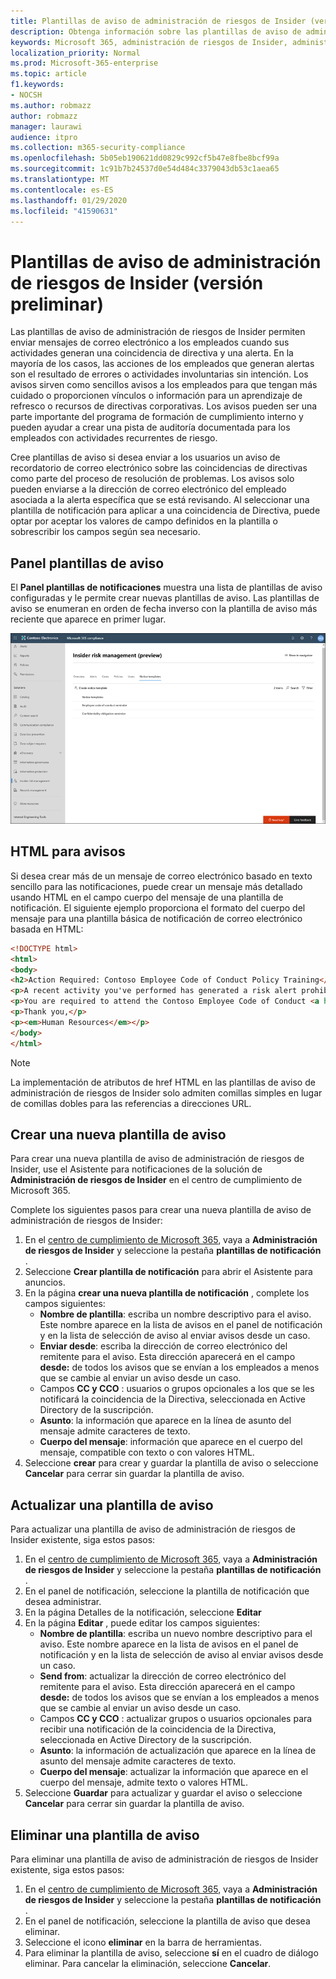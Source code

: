 ```yaml
---
title: Plantillas de aviso de administración de riesgos de Insider (versión preliminar)
description: Obtenga información sobre las plantillas de aviso de administración de riesgos de Insider en Microsoft 365
keywords: Microsoft 365, administración de riesgos de Insider, administración de riesgos, cumplimiento
localization_priority: Normal
ms.prod: Microsoft-365-enterprise
ms.topic: article
f1.keywords:
- NOCSH
ms.author: robmazz
author: robmazz
manager: laurawi
audience: itpro
ms.collection: m365-security-compliance
ms.openlocfilehash: 5b05eb190621dd0829c992cf5b47e8fbe8bcf99a
ms.sourcegitcommit: 1c91b7b24537d0e54d484c3379043db53c1aea65
ms.translationtype: MT
ms.contentlocale: es-ES
ms.lasthandoff: 01/29/2020
ms.locfileid: "41590631"
---
```

# <a name="insider-risk-management-notice-templates-preview"></a>Plantillas de aviso de administración de riesgos de Insider (versión preliminar)

Las plantillas de aviso de administración de riesgos de Insider permiten enviar mensajes de correo electrónico a los empleados cuando sus actividades generan una coincidencia de directiva y una alerta. En la mayoría de los casos, las acciones de los empleados que generan alertas son el resultado de errores o actividades involuntarias sin intención. Los avisos sirven como sencillos avisos a los empleados para que tengan más cuidado o proporcionen vínculos o información para un aprendizaje de refresco o recursos de directivas corporativas. Los avisos pueden ser una parte importante del programa de formación de cumplimiento interno y pueden ayudar a crear una pista de auditoría documentada para los empleados con actividades recurrentes de riesgo.

Cree plantillas de aviso si desea enviar a los usuarios un aviso de recordatorio de correo electrónico sobre las coincidencias de directivas como parte del proceso de resolución de problemas. Los avisos solo pueden enviarse a la dirección de correo electrónico del empleado asociada a la alerta específica que se está revisando. Al seleccionar una plantilla de notificación para aplicar a una coincidencia de Directiva, puede optar por aceptar los valores de campo definidos en la plantilla o sobrescribir los campos según sea necesario.

## <a name="notice-templates-dashboard"></a>Panel plantillas de aviso

El **Panel plantillas de notificaciones** muestra una lista de plantillas de aviso configuradas y le permite crear nuevas plantillas de aviso. Las plantillas de aviso se enumeran en orden de fecha inverso con la plantilla de aviso más reciente que aparece en primer lugar.

![Panel de plantillas de aviso de administración de riesgos de Insider](media/insider-risk-notices-dashboard.png)

## <a name="html-for-notices"></a>HTML para avisos

Si desea crear más de un mensaje de correo electrónico basado en texto sencillo para las notificaciones, puede crear un mensaje más detallado usando HTML en el campo cuerpo del mensaje de una plantilla de notificación. El siguiente ejemplo proporciona el formato del cuerpo del mensaje para una plantilla básica de notificación de correo electrónico basada en HTML:

```HTML
<!DOCTYPE html>
<html>
<body>
<h2>Action Required: Contoso Employee Code of Conduct Policy Training</h2>
<p>A recent activity you've performed has generated a risk alert prohibited by the Contoso Employee <a href='https://www.contoso.com'>Code of Conduct Policy</a>.</p>
<p>You are required to attend the Contoso Employee Code of Conduct <a href='https://www.contoso.com'>training</a> within the next 14 days. Please contact <a href='mailto:hr@contoso.com'>Human Resources</a> with any questions about this training request.</p>
<p>Thank you,</p>
<p><em>Human Resources</em></p>
</body>
</html>
```

> [!NOTE]
> La implementación de atributos de href HTML en las plantillas de aviso de administración de riesgos de Insider solo admiten comillas simples en lugar de comillas dobles para las referencias a direcciones URL.

## <a name="create-a-new-notice-template"></a>Crear una nueva plantilla de aviso

Para crear una nueva plantilla de aviso de administración de riesgos de Insider, use el Asistente para notificaciones de la solución de **Administración de riesgos de Insider** en el centro de cumplimiento de Microsoft 365.

Complete los siguientes pasos para crear una nueva plantilla de aviso de administración de riesgos de Insider:

1. En el [centro de cumplimiento de Microsoft 365](https://compliance.microsoft.com), vaya a **Administración de riesgos de Insider** y seleccione la pestaña **plantillas de notificación** .
2. Seleccione **Crear plantilla de notificación** para abrir el Asistente para anuncios.
3. En la página **crear una nueva plantilla de notificación** , complete los campos siguientes:
    - **Nombre de plantilla**: escriba un nombre descriptivo para el aviso. Este nombre aparece en la lista de avisos en el panel de notificación y en la lista de selección de aviso al enviar avisos desde un caso.
    - **Enviar desde**: escriba la dirección de correo electrónico del remitente para el aviso. Esta dirección aparecerá en el campo **desde:** de todos los avisos que se envían a los empleados a menos que se cambie al enviar un aviso desde un caso.
    - Campos **CC y CCO** : usuarios o grupos opcionales a los que se les notificará la coincidencia de la Directiva, seleccionada en Active Directory de la suscripción.
    - **Asunto**: la información que aparece en la línea de asunto del mensaje admite caracteres de texto.
    - **Cuerpo del mensaje**: información que aparece en el cuerpo del mensaje, compatible con texto o con valores HTML.
4. Seleccione **crear** para crear y guardar la plantilla de aviso o seleccione **Cancelar** para cerrar sin guardar la plantilla de aviso.

## <a name="update-a-notice-template"></a>Actualizar una plantilla de aviso

Para actualizar una plantilla de aviso de administración de riesgos de Insider existente, siga estos pasos:

1. En el [centro de cumplimiento de Microsoft 365](https://compliance.microsoft.com), vaya a **Administración de riesgos de Insider** y seleccione la pestaña **plantillas de notificación** .
2. En el panel de notificación, seleccione la plantilla de notificación que desea administrar.
3. En la página Detalles de la notificación, seleccione **Editar**
4. En la página **Editar** , puede editar los campos siguientes:
    - **Nombre de plantilla**: escriba un nuevo nombre descriptivo para el aviso. Este nombre aparece en la lista de avisos en el panel de notificación y en la lista de selección de aviso al enviar avisos desde un caso.
    - **Send from**: actualizar la dirección de correo electrónico del remitente para el aviso. Esta dirección aparecerá en el campo **desde:** de todos los avisos que se envían a los empleados a menos que se cambie al enviar un aviso desde un caso.
    - Campos **CC y CCO** : actualizar grupos o usuarios opcionales para recibir una notificación de la coincidencia de la Directiva, seleccionada en Active Directory de la suscripción.
    - **Asunto**: la información de actualización que aparece en la línea de asunto del mensaje admite caracteres de texto.
    - **Cuerpo del mensaje**: actualizar la información que aparece en el cuerpo del mensaje, admite texto o valores HTML.
5. Seleccione **Guardar** para actualizar y guardar el aviso o seleccione **Cancelar** para cerrar sin guardar la plantilla de aviso.

## <a name="delete-a-notice-template"></a>Eliminar una plantilla de aviso

Para eliminar una plantilla de aviso de administración de riesgos de Insider existente, siga estos pasos:

1. En el [centro de cumplimiento de Microsoft 365](https://compliance.microsoft.com), vaya a **Administración de riesgos de Insider** y seleccione la pestaña **plantillas de notificación** .
2. En el panel de notificación, seleccione la plantilla de aviso que desea eliminar.
3. Seleccione el icono **eliminar** en la barra de herramientas.
4. Para eliminar la plantilla de aviso, seleccione **sí** en el cuadro de diálogo eliminar. Para cancelar la eliminación, seleccione **Cancelar**.
